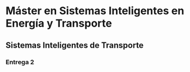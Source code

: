 # Máster en Sistemas Inteligentes en Energía y Transporte
## Sistemas Inteligentes de Transporte
### Entrega 2
